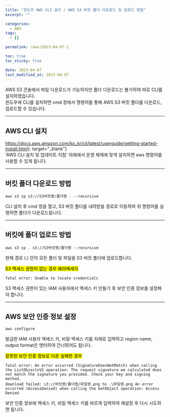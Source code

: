 ```yaml
---
title: "윈도우 AWS CLI 설치 / AWS S3 버킷 폴더 다운로드 및 업로드 방법"
excerpt: ""

categories:
  - AWS
tags:
  - []

permalink: /aws/2023-04-07-1

toc: true
toc_sticky: true

date: 2023-04-07
last_modified_at: 2023-04-07
---
```


AWS S3 콘솔에서 파일 다운로드가 가능하지만 폴더 다운로드는 불가하여 따로 CLI를 설치하였습니다.  
윈도우에 CLI를 설치하면 cmd 창에서 명령어를 통해 AWS S3 버킷 폴더를 다운로드, 업로드할 수 있습니다.

---

## AWS CLI 설치

<https://docs.aws.amazon.com/ko_kr/cli/latest/userguide/getting-started-install.html>{: target="_blank"}  
'AWS CLI 설치 및 업데이트 지침' 아래에서 운영 체제에 맞게 설치하면 aws 명령어를 사용할 수 있게 됩니다.

---

## 버킷 폴더 다운로드 방법
```
aws s3 cp s3://S3버킷명/폴더명 . --recursive
```
CLI 설치 후 cmd 창을 열고, S3 버킷 폴더를 내려받을 경로로 이동하여 위 명령어를 실행하면 폴더가 다운로드됩니다.

---

## 버킷에 폴더 업로드 방법
```
aws s3 cp . s3://S3버킷명/폴더명 --recursive
```
현재 경로 (.) 안의 모든 폴더 및 파일을 S3 버킷 폴더에 업로드합니다.

<mark>S3 액세스 권한이 없는 경우 에러메세지</mark>
```
fatal error: Unable to locate credentials
```
S3 액세스 권한이 있는 IAM 사용자에서 액세스 키 만들기 후 보안 인증 정보를 설정해야 합니다.

---

## AWS 보안 인증 정보 설정
```
aws configure
```
발급한 IAM 사용자 액세스 키, 비밀 액세스 키를 차례로 입력하고 region name, output format은 엔터하여 건너뛰어도 됩니다.

<mark>잘못된 보안 인증 정보로 다운 실패한 경우</mark>
```
fatal error: An error occurred (SignatureDoesNotMatch) when calling the ListObjectsV2 operation: The request signature we calculated does not match the signature you provided. Check your key and signing method.
download failed: s3://버킷명/폴더명/파일명.png to .\파일명.png An error occurred (AccessDenied) when calling the GetObject operation: Access Denied
```
보안 인증 정보에 액세스 키, 비밀 액세스 키를 바르게 입력하여 재설정 후 다시 시도하면 됩니다.

